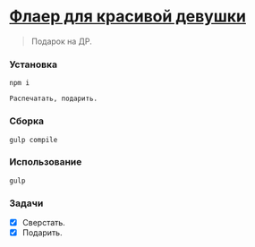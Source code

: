 ﻿[Флаер для красивой девушки](http://stillst.github.io/flyer/src/index.html)
=====================================================================

> Подарок на ДР.

### Установка

```
npm i
```
```
Распечатать, подарить.
```
### Сборка

```
gulp compile
```

### Использование
```
gulp
```

### Задачи

- [x] Сверстать.
- [x] Подарить.